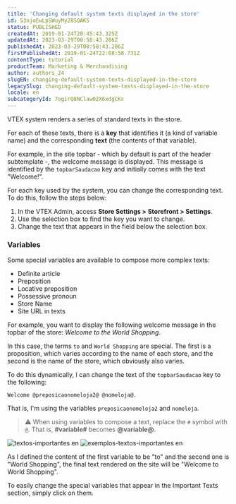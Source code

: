 ```yaml
---
title: 'Changing default system texts displayed in the store'
id: 53njoEwLpSWuyMy28SQAKS
status: PUBLISHED
createdAt: 2019-01-24T20:45:43.325Z
updatedAt: 2023-03-29T00:58:43.286Z
publishedAt: 2023-03-29T00:58:43.286Z
firstPublishedAt: 2019-01-24T22:08:58.731Z
contentType: tutorial
productTeam: Marketing & Merchandising
author: authors_24
slugEN: changing-default-system-texts-displayed-in-the-store
legacySlug: changing-default-system-texts-displayed-in-the-store
locale: en
subcategoryId: 7ogirQ8NClawO2X6xdgCKc
---
```


VTEX system renders a series of standard texts in the store.

For each of these texts, there is a __key__ that identifies it (a kind of variable name) and the corresponding __text__ (the contents of that variable).

For example, in the site topbar - which by default is part of the header subtemplate -, the welcome message is displayed. This message is identified by the `topbarSaudacao` key and initially comes with the text "Welcome!".

For each key used by the system, you can change the corresponding text. To do this, follow the steps below:

1. In the VTEX Admin, access **Store Settings > Storefront > Settings**.
2. Use the selection box to find the key you want to change.
3. Change the text that appears in the field below the selection box.

### Variables

Some special variables are available to compose more complex texts:
- Definite article
- Preposition
- Locative preposition
- Possessive pronoun
- Store Name
- Site URL in texts

For example, you want to display the following welcome message in the topbar of the store: *Welcome to the World Shopping*.

In this case, the terms `to` and `World Shopping` are special. The first is a proposition, which varies according to the name of each store, and the second is the name of the store, which obviously also varies.

To do this dynamically, I can change the text of the `topbarSaudacao` key to the following:

`Welcome @preposicaonomeloja2@ @nomeloja@.`

That is, I'm using the variables `preposicaonomeloja2` and `nomeloja`.

> ⚠️ When using variables to compose a text, replace the `#` symbol with `@`. That is, **#variable#** becomes **@variable@**.

![textos-importantes en](//images.ctfassets.net/alneenqid6w5/3ck7V4j6wgygm0qE2ia2m8/ec2d596e8fbee37f53d38568d797a401/textos_importantes_en.png)
![exemplos-textos-importantes en](//images.ctfassets.net/alneenqid6w5/3qJmU7aPIcUowc6SkaYoSS/4c7d666cf29ef651c19ee837c9f42a75/3_en.png)

As I defined the content of the first variable to be "to" and the second one is "World Shopping", the final text rendered on the site will be "Welcome to World Shopping".

To easily change the special variables that appear in the Important Texts section, simply click on them.
